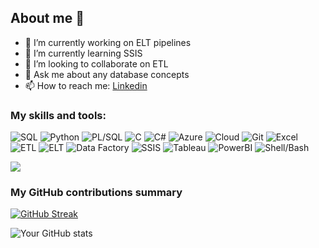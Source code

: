 ## About me 👋

- 🔭 I’m currently working on ELT pipelines
- 🌱 I’m currently learning SSIS
- 👯 I’m looking to collaborate on ETL 
- 💬 Ask me about any database concepts
- 📫 How to reach me: [Linkedin](https://www.linkedin.com/in/mahmoud-ahmed-b54692238/)



<h3>My skills and tools:</h3>
<p>
  <img alt="SQL" src="https://img.shields.io/badge/-SQL-336791?style=flat-square&logo=postgresql&logoColor=white" />
  <img alt="Python" src="https://img.shields.io/badge/-Python-3776AB?style=flat-square&logo=python&logoColor=white" />
  <img alt="PL/SQL" src="https://img.shields.io/badge/-PL/SQL-316192?style=flat-square&logo=oracle&logoColor=white" />
  <img alt="C" src="https://img.shields.io/badge/-C-A8B9CC?style=flat-square&logo=c&logoColor=white" />
  <img alt="C#" src="https://img.shields.io/badge/-C%23-239120?style=flat-square&logo=c-sharp&logoColor=white" />
  <img alt="Azure" src="https://img.shields.io/badge/-Azure-0078D4?style=flat-square&logo=microsoft-azure&logoColor=white" />
  <img alt="Cloud" src="https://img.shields.io/badge/-Cloud-4285F4?style=flat-square&logo=google-cloud&logoColor=white" />
  <img alt="Git" src="https://img.shields.io/badge/-Git-F05032?style=flat-square&logo=git&logoColor=white" />
  <img alt="Excel" src="https://img.shields.io/badge/-Excel-217346?style=flat-square&logo=microsoft-excel&logoColor=white" />
  <img alt="ETL" src="https://img.shields.io/badge/-ETL-FF6F00?style=flat-square&logo=apache&logoColor=white" />
  <img alt="ELT" src="https://img.shields.io/badge/-ELT-FF6F00?style=flat-square&logo=apache&logoColor=white" />
  <img alt="Data Factory" src="https://img.shields.io/badge/-Data%20Factory-0078D4?style=flat-square&logo=microsoft-azure&logoColor=white" />
  <img alt="SSIS" src="https://img.shields.io/badge/-SSIS-CC2927?style=flat-square&logo=microsoft-sql-server&logoColor=white" />
  <img alt="Tableau" src="https://img.shields.io/badge/-Tableau-E97627?style=flat-square&logo=tableau&logoColor=white" />
  <img alt="PowerBI" src="https://img.shields.io/badge/-PowerBI-F2C811?style=flat-square&logo=power-bi&logoColor=white" />
  <img alt="Shell/Bash" src="https://img.shields.io/badge/-Shell/Bash-4EAA25?style=flat-square&logo=gnu-bash&logoColor=white" />
</p>

![](https://komarev.com/ghpvc/?username=mouda4d&color=green)

<h3>My GitHub contributions summary</h3>

[![GitHub Streak](https://github-readme-streak-stats.herokuapp.com?user=mouda4d&theme=dark&ring=fb4362&file=fb4362&currStreakNum=fb4362&currStreakLabel=fb4362&hide_border=true)](https://git.io/streak-stats)

![Your GitHub stats](https://github-readme-stats.vercel.app/api?username=mouda4d&hide_border=true&show_icons=true&bg_color=151515&title_color=fb4362&icon_color=fb4362&text_bold=false&text_color=9e9e9e)
